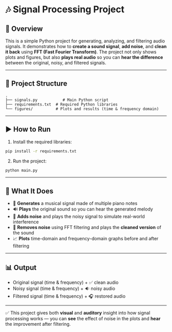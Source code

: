 # 🎶 Signal Processing Project

## 📘 Overview

This is a simple Python project for generating, analyzing, and filtering audio signals.
It demonstrates how to **create a sound signal**, **add noise**, and **clean it back** using **FFT (Fast Fourier Transform)**.
The project not only shows plots and figures, but also **plays real audio** so you can **hear the difference** between the original, noisy, and filtered signals.

---

## 📂 Project Structure

```
.
├── signals.py           # Main Python script
├── requirements.txt  # Required Python libraries
└── figures/          # Plots and results (time & frequency domain)
```

---

## ▶️ How to Run

1. Install the required libraries:

```bash
pip install -r requirements.txt
```

2. Run the project:

```bash
python main.py
```

---

## 🧠 What It Does

* 🎵 **Generates** a musical signal made of multiple piano notes
* 🔊 **Plays** the original sound so you can hear the generated melody
* 📡 **Adds noise** and plays the noisy signal to simulate real-world interference
* 🧹 **Removes noise** using FFT filtering and plays the **cleaned version** of the sound
* 📈 **Plots** time-domain and frequency-domain graphs before and after filtering

---

## 📊 Output

* Original signal (time & frequency) + ✅ clean audio
* Noisy signal (time & frequency) + 🔉 noisy audio
* Filtered signal (time & frequency) + 🎧 restored audio

---

✅ This project gives both **visual** and **auditory** insight into how signal processing works — you can **see** the effect of noise in the plots and **hear** the improvement after filtering.
